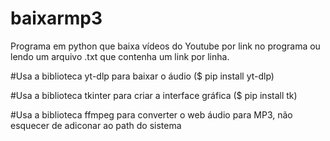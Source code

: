 # baixarmp3
Programa em python que baixa vídeos do Youtube por link no programa ou lendo um arquivo .txt que contenha um link por linha.

#Usa a biblioteca yt-dlp para baixar o áudio ($ pip install yt-dlp)

#Usa a biblioteca tkinter para criar a interface gráfica ($ pip install tk)

#Usa a biblioteca ffmpeg para converter o web áudio para MP3, não esquecer de adiconar ao path do sistema
